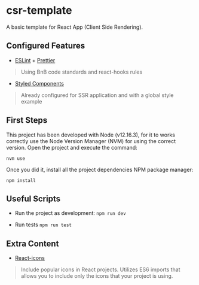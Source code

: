 # csr-template

A basic template for React App (Client Side Rendering).

## Configured Features

- [ESLint](https://eslint.org) + [Prettier](https://prettier.io)
> Using BnB code standards and react-hooks rules
- [Styled Components](https://styled-components.com/)
> Already configured for SSR application and with a global style example

## First Steps

This project has been developed with Node (v12.16.3), for it to works correctly use the Node Version Manager (NVM) for using the correct version. Open the project and execute the command:

    nvm use
Once you did it, install all the project dependencies NPM package manager:

    npm install

## Useful Scripts

- Run the project as development:
`npm run dev`

- Run tests
`npm run test`

## Extra Content

- [React-icons](https://react-icons.netlify.com/#/)
> Include popular icons in React projects. Utilizes ES6 imports that allows you to include only the icons that your project is using.
